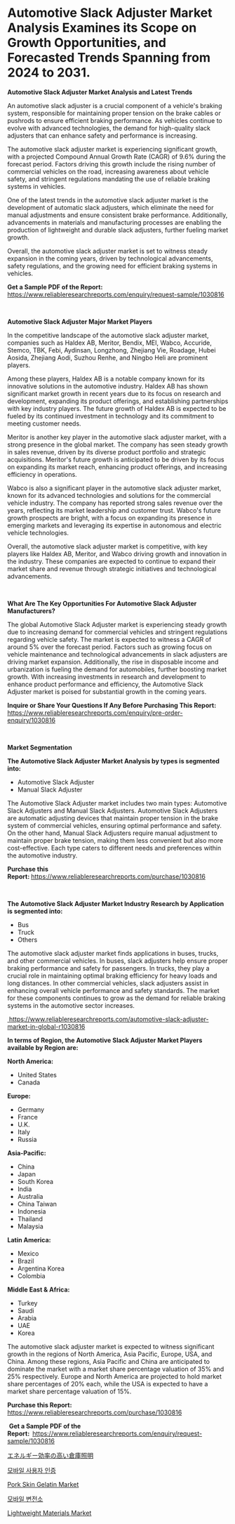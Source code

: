 <p><h1>Automotive Slack Adjuster Market Analysis Examines its Scope on Growth Opportunities, and Forecasted Trends Spanning from 2024 to 2031.</h1></p><p><strong>Automotive Slack Adjuster Market Analysis and Latest Trends</strong></p>
<p><p>An automotive slack adjuster is a crucial component of a vehicle's braking system, responsible for maintaining proper tension on the brake cables or pushrods to ensure efficient braking performance. As vehicles continue to evolve with advanced technologies, the demand for high-quality slack adjusters that can enhance safety and performance is increasing.</p><p>The automotive slack adjuster market is experiencing significant growth, with a projected Compound Annual Growth Rate (CAGR) of 9.6% during the forecast period. Factors driving this growth include the rising number of commercial vehicles on the road, increasing awareness about vehicle safety, and stringent regulations mandating the use of reliable braking systems in vehicles.</p><p>One of the latest trends in the automotive slack adjuster market is the development of automatic slack adjusters, which eliminate the need for manual adjustments and ensure consistent brake performance. Additionally, advancements in materials and manufacturing processes are enabling the production of lightweight and durable slack adjusters, further fueling market growth.</p><p>Overall, the automotive slack adjuster market is set to witness steady expansion in the coming years, driven by technological advancements, safety regulations, and the growing need for efficient braking systems in vehicles.</p></p>
<p><strong>Get a Sample PDF of the Report:&nbsp;</strong> <a href="https://www.reliableresearchreports.com/enquiry/request-sample/1030816">https://www.reliableresearchreports.com/enquiry/request-sample/1030816</a></p>
<p>&nbsp;</p>
<p><strong>Automotive Slack Adjuster Major Market Players</strong></p>
<p><p>In the competitive landscape of the automotive slack adjuster market, companies such as Haldex AB, Meritor, Bendix, MEI, Wabco, Accuride, Stemco, TBK, Febi, Aydinsan, Longzhong, Zhejiang Vie, Roadage, Hubei Aosida, Zhejiang Aodi, Suzhou Renhe, and Ningbo Heli are prominent players. </p><p>Among these players, Haldex AB is a notable company known for its innovative solutions in the automotive industry. Haldex AB has shown significant market growth in recent years due to its focus on research and development, expanding its product offerings, and establishing partnerships with key industry players. The future growth of Haldex AB is expected to be fueled by its continued investment in technology and its commitment to meeting customer needs.</p><p>Meritor is another key player in the automotive slack adjuster market, with a strong presence in the global market. The company has seen steady growth in sales revenue, driven by its diverse product portfolio and strategic acquisitions. Meritor's future growth is anticipated to be driven by its focus on expanding its market reach, enhancing product offerings, and increasing efficiency in operations.</p><p>Wabco is also a significant player in the automotive slack adjuster market, known for its advanced technologies and solutions for the commercial vehicle industry. The company has reported strong sales revenue over the years, reflecting its market leadership and customer trust. Wabco's future growth prospects are bright, with a focus on expanding its presence in emerging markets and leveraging its expertise in autonomous and electric vehicle technologies. </p><p>Overall, the automotive slack adjuster market is competitive, with key players like Haldex AB, Meritor, and Wabco driving growth and innovation in the industry. These companies are expected to continue to expand their market share and revenue through strategic initiatives and technological advancements.</p></p>
<p>&nbsp;</p>
<p><strong>What Are The Key Opportunities For Automotive Slack Adjuster Manufacturers?</strong></p>
<p><p>The global Automotive Slack Adjuster market is experiencing steady growth due to increasing demand for commercial vehicles and stringent regulations regarding vehicle safety. The market is expected to witness a CAGR of around 5% over the forecast period. Factors such as growing focus on vehicle maintenance and technological advancements in slack adjusters are driving market expansion. Additionally, the rise in disposable income and urbanization is fueling the demand for automobiles, further boosting market growth. With increasing investments in research and development to enhance product performance and efficiency, the Automotive Slack Adjuster market is poised for substantial growth in the coming years.</p></p>
<p><strong>Inquire or Share Your Questions If Any Before Purchasing This Report:</strong> <a href="https://www.reliableresearchreports.com/enquiry/pre-order-enquiry/1030816">https://www.reliableresearchreports.com/enquiry/pre-order-enquiry/1030816</a></p>
<p>&nbsp;</p>
<p><strong>Market Segmentation</strong></p>
<p><strong>The Automotive Slack Adjuster Market Analysis by types is segmented into:</strong></p>
<p><ul><li>Automotive Slack Adjuster</li><li>Manual Slack Adjuster</li></ul></p>
<p><p>The Automotive Slack Adjuster market includes two main types: Automotive Slack Adjusters and Manual Slack Adjusters. Automotive Slack Adjusters are automatic adjusting devices that maintain proper tension in the brake system of commercial vehicles, ensuring optimal performance and safety. On the other hand, Manual Slack Adjusters require manual adjustment to maintain proper brake tension, making them less convenient but also more cost-effective. Each type caters to different needs and preferences within the automotive industry.</p></p>
<p><strong>Purchase this Report:&nbsp;</strong><a href="https://www.reliableresearchreports.com/purchase/1030816">https://www.reliableresearchreports.com/purchase/1030816</a></p>
<p>&nbsp;</p>
<p><strong>The Automotive Slack Adjuster Market Industry Research by Application is segmented into:</strong></p>
<p><ul><li>Bus</li><li>Truck</li><li>Others</li></ul></p>
<p><p>The automotive slack adjuster market finds applications in buses, trucks, and other commercial vehicles. In buses, slack adjusters help ensure proper braking performance and safety for passengers. In trucks, they play a crucial role in maintaining optimal braking efficiency for heavy loads and long distances. In other commercial vehicles, slack adjusters assist in enhancing overall vehicle performance and safety standards. The market for these components continues to grow as the demand for reliable braking systems in the automotive sector increases.</p></p>
<p><a href="https://www.reliableresearchreports.com/automotive-slack-adjuster-market-in-global-r1030816">&nbsp;https://www.reliableresearchreports.com/automotive-slack-adjuster-market-in-global-r1030816</a></p>
<p><strong>In terms of Region, the Automotive Slack Adjuster Market Players available by Region are:</strong></p>
<p>
    <p> <strong> North America: </strong>
        <ul>
            <li>United States</li>
            <li>Canada</li>
        </ul>
        </p> 
    <p> <strong> Europe: </strong>
        <ul>
            <li>Germany</li>
            <li>France</li>
            <li>U.K.</li>
            <li>Italy</li>
            <li>Russia</li>
        </ul>
        </p> 
    <p> <strong> Asia-Pacific: </strong>
        <ul>
            <li>China</li>
            <li>Japan</li>
            <li>South Korea</li>
            <li>India</li>
            <li>Australia</li>
            <li>China Taiwan</li>
            <li>Indonesia</li>
            <li>Thailand</li>
            <li>Malaysia</li>
        </ul>
        </p> 
    <p> <strong> Latin America: </strong>
        <ul>
            <li>Mexico</li>
            <li>Brazil</li>
            <li>Argentina Korea</li>
            <li>Colombia</li>
        </ul>
        </p> 
    <p> <strong> Middle East & Africa: </strong>
        <ul>
            <li>Turkey</li>
            <li>Saudi</li>
            <li>Arabia</li>
            <li>UAE</li>
            <li>Korea</li>
        </ul>
    </p>
    </p>
<p><p>The automotive slack adjuster market is expected to witness significant growth in the regions of North America, Asia Pacific, Europe, USA, and China. Among these regions, Asia Pacific and China are anticipated to dominate the market with a market share percentage valuation of 35% and 25% respectively. Europe and North America are projected to hold market share percentages of 20% each, while the USA is expected to have a market share percentage valuation of 15%.</p></p>
<p><strong>Purchase this Report: </strong><a href="https://www.reliableresearchreports.com/purchase/1030816">https://www.reliableresearchreports.com/purchase/1030816</a></p>
<p>&nbsp;<strong>Get a Sample PDF of the Report:&nbsp;&nbsp;</strong><a href="https://www.reliableresearchreports.com/enquiry/request-sample/1030816">https://www.reliableresearchreports.com/enquiry/request-sample/1030816</a></p>
<p><strong></strong></p>
<p><p><a href="https://github.com/MacyOrn/Market-Research-Report-List-1/blob/main/706642685157.md">エネルギー効率の高い倉庫照明</a></p><p><a href="https://github.com/RickyMetzDVM/Market-Research-Report-List-1/blob/main/397680178850.md">모바일 사용자 인증</a></p><p><a href="https://www.linkedin.com/pulse/pork-skin-gelatin-market-analysis-its-cagr-segmentation-global-t54bf">Pork Skin Gelatin Market</a></p><p><a href="https://github.com/TitusBoyer1/Market-Research-Report-List-1/blob/main/693175278849.md">모바일 변전소</a></p><p><a href="https://www.linkedin.com/pulse/lightweight-materials-market-trends-forecast-competitive-analysis-oqj0e">Lightweight Materials Market</a></p></p>